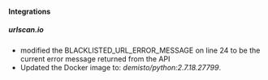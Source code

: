 
#### Integrations
##### urlscan.io
- modified the BLACKLISTED_URL_ERROR_MESSAGE on line 24 to be the current error message returned from the API
- Updated the Docker image to: *demisto/python:2.7.18.27799*.
